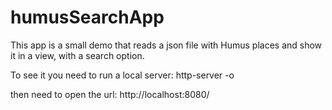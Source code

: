 # humusSearchApp
This app is a small demo that reads a json file with Humus places and show it in a view,
with a search option.

To see it you need to run a local server:
http-server -o

then need to open the url:
http://localhost:8080/